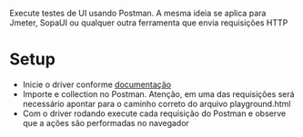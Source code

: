 Execute testes de UI usando Postman. A mesma ideia se aplica para Jmeter, SopaUI ou qualquer outra ferramenta que envia requisições HTTP

# Setup
- Inicie o driver conforme [documentação](https://github.com/douglasdcm/caqui?tab=readme-ov-file#simple-start)
- Importe e collection no Postman. Atenção, em uma das requisições será necessário apontar para o caminho correto do arquivo playground.html
- Com o driver rodando execute cada requisição do Postman e observe que a ações são performadas no navegador